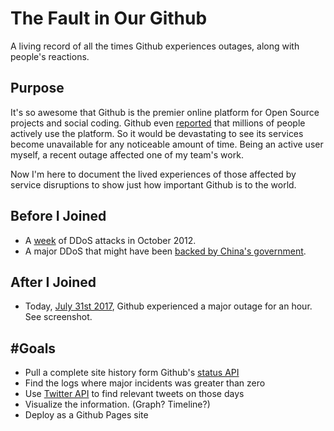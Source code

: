 # The Fault in Our Github
A living record of all the times Github experiences outages, along with people's reactions.

## Purpose
It's so awesome that Github is the premier online platform for Open Source projects and social coding. Github even [reported](https://octoverse.github.com) that millions of people actively use the platform. So it would be devastating to see its services become unavailable for any noticeable amount of time. Being an active user myself, a recent outage affected one of my team's work.

Now I'm here to document the lived experiences of those affected by service disruptions to show just how important Github is to the world.

## Before I Joined
* A [week](https://techcrunch.com/2012/10/18/github-goes-down-with-major-disruption/) of DDoS attacks in October 2012.
* A major DDoS that might have been [backed by China's government](https://arstechnica.com/information-technology/2015/04/ddos-attacks-that-crippled-github-linked-to-great-firewall-of-china/).
 
## After I Joined
* Today, [July 31st 2017](https://finance.yahoo.com/news/github-goes-down-takes-developer-102238200.html), Github experienced a major outage for an hour. See screenshot.
 
## #Goals
* Pull a complete site history form Github's [status API](https://status.github.com/api/daily-summary.json)
* Find the logs where major incidents was greater than zero
* Use [Twitter API](https://dev.twitter.com/overview/api/tweets) to find relevant tweets on those days
* Visualize the information. (Graph? Timeline?)
* Deploy as a Github Pages site
